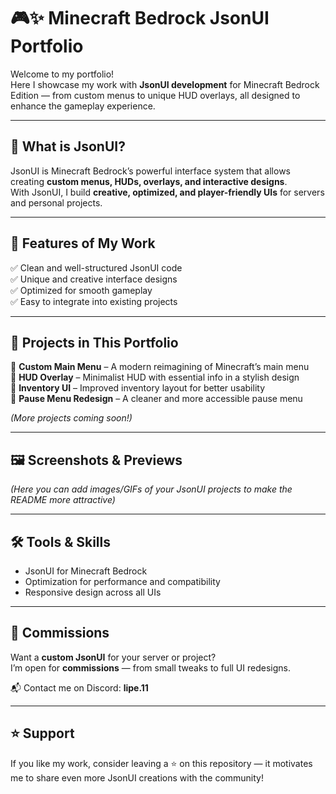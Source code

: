 # 🎮✨ Minecraft Bedrock JsonUI Portfolio

Welcome to my portfolio!  
Here I showcase my work with **JsonUI development** for Minecraft Bedrock Edition — from custom menus to unique HUD overlays, all designed to enhance the gameplay experience.  

---

## 🚀 What is JsonUI?
JsonUI is Minecraft Bedrock’s powerful interface system that allows creating **custom menus, HUDs, overlays, and interactive designs**.  
With JsonUI, I build **creative, optimized, and player-friendly UIs** for servers and personal projects.  

---

## 🌟 Features of My Work
✅ Clean and well-structured JsonUI code  
✅ Unique and creative interface designs  
✅ Optimized for smooth gameplay  
✅ Easy to integrate into existing projects  

---

## 📂 Projects in This Portfolio
🔹 **Custom Main Menu** – A modern reimagining of Minecraft’s main menu  
🔹 **HUD Overlay** – Minimalist HUD with essential info in a stylish design  
🔹 **Inventory UI** – Improved inventory layout for better usability  
🔹 **Pause Menu Redesign** – A cleaner and more accessible pause menu  

*(More projects coming soon!)*  

---

## 🖼️ Screenshots & Previews
*(Here you can add images/GIFs of your JsonUI projects to make the README more attractive)*  

---

## 🛠️ Tools & Skills
- JsonUI for Minecraft Bedrock 
- Optimization for performance and compatibility
- Responsive design across all UIs

---

## 💼 Commissions
Want a **custom JsonUI** for your server or project?  
I’m open for **commissions** — from small tweaks to full UI redesigns.  

📬 Contact me on Discord: **lipe.11**  

---

## ⭐ Support
If you like my work, consider leaving a ⭐ on this repository — it motivates me to share even more JsonUI creations with the community!  
